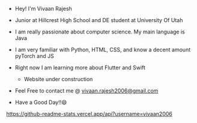 * Hey! I'm Vivaan Rajesh 

* Junior at Hillcrest High School and DE student at University Of Utah

* I am really passionate about computer science. My main language is Java 

* I am very familiar with Python, HTML, CSS, and know a decent amount pyTorch and JS

* Right now I am learning more about Flutter and Swift
   - Website under construction

* Feel Free to contact me @ vivaan.rajesh2006@gmail.com

* Have a Good Day!!😄

https://github-readme-stats.vercel.app/api?username=vivaan2006
